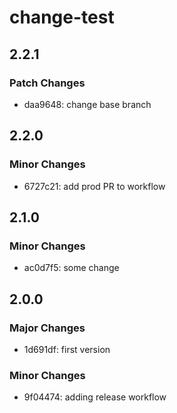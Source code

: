 # change-test

## 2.2.1

### Patch Changes

- daa9648: change base branch

## 2.2.0

### Minor Changes

- 6727c21: add prod PR to workflow

## 2.1.0

### Minor Changes

- ac0d7f5: some change

## 2.0.0

### Major Changes

- 1d691df: first version

### Minor Changes

- 9f04474: adding release workflow
